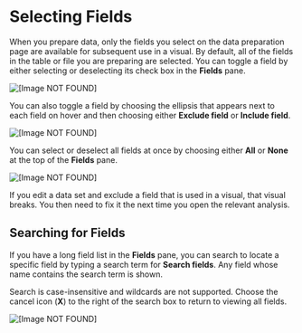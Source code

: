 # Selecting Fields<a name="selecting-fields"></a>

When you prepare data, only the fields you select on the data preparation page are available for subsequent use in a visual\. By default, all of the fields in the table or file you are preparing are selected\. You can toggle a field by either selecting or deselecting its check box in the **Fields** pane\.

![\[Image NOT FOUND\]](http://docs.aws.amazon.com/quicksight/latest/user/images/select-field.png)

You can also toggle a field by choosing the ellipsis that appears next to each field on hover and then choosing either **Exclude field** or **Include field**\. 

![\[Image NOT FOUND\]](http://docs.aws.amazon.com/quicksight/latest/user/images/exclude-field.png)

You can select or deselect all fields at once by choosing either **All** or **None** at the top of the **Fields** pane\.

![\[Image NOT FOUND\]](http://docs.aws.amazon.com/quicksight/latest/user/images/exclude-all-field.png)

If you edit a data set and exclude a field that is used in a visual, that visual breaks\. You then need to fix it the next time you open the relevant analysis\.

## Searching for Fields<a name="searching-for-a-field-data-prep"></a>

If you have a long field list in the **Fields** pane, you can search to locate a specific field by typing a search term for **Search fields**\. Any field whose name contains the search term is shown\. 

Search is case\-insensitive and wildcards are not supported\. Choose the cancel icon \(**X**\) to the right of the search box to return to viewing all fields\.

![\[Image NOT FOUND\]](http://docs.aws.amazon.com/quicksight/latest/user/images/search-data-fields.png)